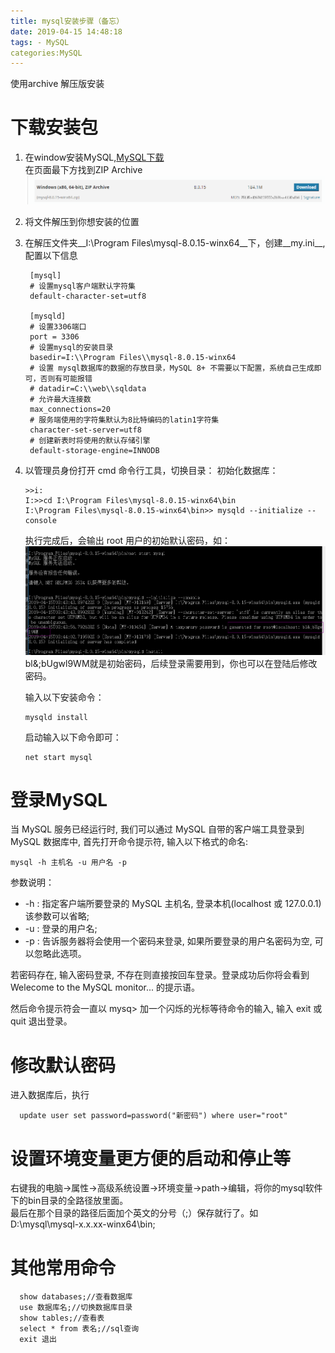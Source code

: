 ```yaml
---
title: mysql安装步骤（备忘）
date: 2019-04-15 14:48:18
tags: - MySQL
categories:MySQL
---
```

使用archive 解压版安装
<!--more-->
# 下载安装包
1. 在window安装MySQL,[MySQL下载](https://dev.mysql.com/downloads/mysql/)  
在页面最下方找到ZIP Archive
![安装包截图](./mysql-install-note/pic1.png)  
2. 将文件解压到你想安装的位置
3. 在解压文件夹__I:\Program Files\mysql-8.0.15-winx64__下，创建__my.ini__,配置以下信息  
   ```
    [mysql]
    # 设置mysql客户端默认字符集
    default-character-set=utf8
     
    [mysqld]
    # 设置3306端口
    port = 3306
    # 设置mysql的安装目录
    basedir=I:\\Program Files\\mysql-8.0.15-winx64
    # 设置 mysql数据库的数据的存放目录，MySQL 8+ 不需要以下配置，系统自己生成即可，否则有可能报错
    # datadir=C:\\web\\sqldata
    # 允许最大连接数
    max_connections=20
    # 服务端使用的字符集默认为8比特编码的latin1字符集
    character-set-server=utf8
    # 创建新表时将使用的默认存储引擎
    default-storage-engine=INNODB
   ```
4. 以管理员身份打开 cmd 命令行工具，切换目录：
   初始化数据库：
   ```
   >>i:
   I:>>cd I:\Program Files\mysql-8.0.15-winx64\bin
   I:\Program Files\mysql-8.0.15-winx64\bin>> mysqld --initialize --console
   ```
   执行完成后，会输出 root 用户的初始默认密码，如：
   ![初始密码](./mysql-install-note/pic2.png)
   bl&;bUgwl9WM就是初始密码，后续登录需要用到，你也可以在登陆后修改密码。
   
   输入以下安装命令：
   ```
   mysqld install

   ```
   启动输入以下命令即可：
   ```
   net start mysql
   ```
# 登录MySQL
  当 MySQL 服务已经运行时, 我们可以通过 MySQL 自带的客户端工具登录到 MySQL 数据库中, 首先打开命令提示符, 输入以下格式的命名:
  ```
  mysql -h 主机名 -u 用户名 -p
  ```
  参数说明：
  
  - -h : 指定客户端所要登录的 MySQL 主机名, 登录本机(localhost 或 127.0.0.1)该参数可以省略;
  - -u : 登录的用户名;
  - -p : 告诉服务器将会使用一个密码来登录, 如果所要登录的用户名密码为空, 可以忽略此选项。
  
  若密码存在, 输入密码登录, 不存在则直接按回车登录。登录成功后你将会看到 Welecome to the MySQL monitor... 的提示语。
  
  然后命令提示符会一直以 mysq> 加一个闪烁的光标等待命令的输入, 输入 exit 或 quit 退出登录。
# 修改默认密码
  进入数据库后，执行
  ```
    update user set password=password("新密码") where user="root"
  ```
# 设置环境变量更方便的启动和停止等
  右键我的电脑->属性->高级系统设置->环境变量->path->编辑，将你的mysql软件下的bin目录的全路径放里面。  
   最后在那个目录的路径后面加个英文的分号（;）保存就行了。如D:\mysql\mysql-x.x.xx-winx64\bin;
# 其他常用命令
  ```
    show databases;//查看数据库
    use 数据库名;//切换数据库目录
    show tables;//查看表
    select * from 表名;//sql查询
    exit 退出
   ```
